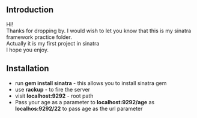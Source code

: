## Introduction ##
Hi!\
Thanks for dropping by.
I would wish to let you know that this is my sinatra framework practice folder.\
Actually it is my first project in sinatra\
I hope you enjoy.

## Installation ##
- run **gem install sinatra** - this allows you to install sinatra gem
- use **rackup** - to fire the server
- visit **localhost:9292** - root path
- Pass your age as a parameter to **localhost:9292/age** as **localhos:9292/22** to pass age as the url parameter
